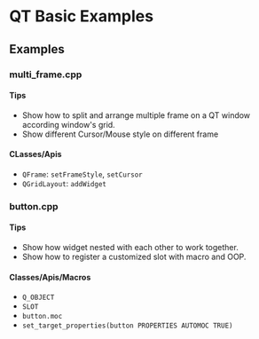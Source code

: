 # QT Basic Examples
## Examples
### multi\_frame.cpp
#### Tips
* Show how to split and arrange multiple frame on a QT window according window's grid.
* Show different Cursor/Mouse style on different frame
#### CLasses/Apis
* `QFrame`: `setFrameStyle`, `setCursor`
* `QGridLayout`: `addWidget`

### button.cpp
#### Tips
* Show how widget nested with each other to work together.
* Show how to register a customized slot with macro and OOP.
#### Classes/Apis/Macros
* `Q_OBJECT`
* `SLOT`
* `button.moc`
* `set_target_properties(button PROPERTIES AUTOMOC TRUE)`


